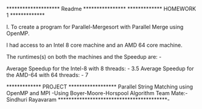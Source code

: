 
******************** Readme ****************
************* HOMEWORK 1 *************

I. To create a program for Parallel-Mergesort with Parallel Merge using OpenMP.

I had access to an Intel 8 core machine and an AMD 64 core machine.

The runtimes(s) on both the machines and the Speedup are: -

Average Speedup for the Intel-8 with 8 threads: - 3.5
Average Speedup for the AMD-64 with 64 threads: - 7 

************* PROJECT ******************
Parallel String Matching using OpenMP and MPI
-Using Boyer-Moore-Horspool Algorithm
Team Mate:- Sindhuri Rayavaram
*****************************************-
